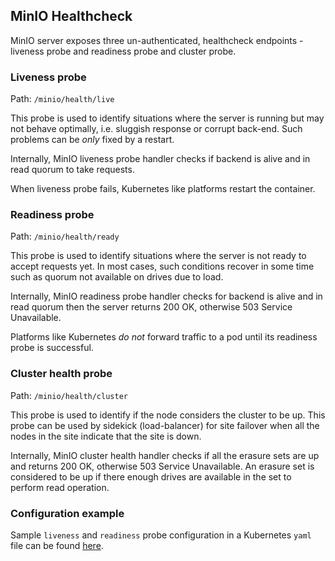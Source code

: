 ## MinIO Healthcheck

MinIO server exposes three un-authenticated, healthcheck endpoints - liveness probe and readiness probe and cluster probe.

### Liveness probe

Path: `/minio/health/live`

This probe is used to identify situations where the server is running but may not behave optimally, i.e. sluggish response or corrupt back-end. Such problems can be *only* fixed by a restart.

Internally, MinIO liveness probe handler checks if backend is alive and in read quorum to take requests.

When liveness probe fails, Kubernetes like platforms restart the container.

### Readiness probe

Path: `/minio/health/ready`

This probe is used to identify situations where the server is not ready to accept requests yet. In most cases, such conditions recover in some time such as quorum not available on drives due to load.

Internally, MinIO readiness probe handler checks for backend is alive and in read quorum then the server returns 200 OK, otherwise 503 Service Unavailable.

Platforms like Kubernetes *do not* forward traffic to a pod until its readiness probe is successful. 

### Cluster health probe

Path: `/minio/health/cluster`

This probe is used to identify if the node considers the cluster to be up. This probe can be used by sidekick (load-balancer) for site failover when all the nodes in the site indicate that the site is down.

Internally, MinIO cluster health handler checks if all the erasure sets are up and returns 200 OK, otherwise 503 Service Unavailable. An erasure set is considered to be up if there enough drives are available in the set to perform read operation.


### Configuration example

Sample `liveness` and `readiness` probe configuration in a Kubernetes `yaml` file can be found [here](https://github.com/minio/minio/blob/master/docs/orchestration/kubernetes/minio-standalone-deployment.yaml).

